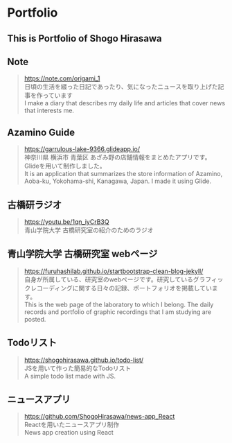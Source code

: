 # Portfolio

This is Portfolio of Shogo Hirasawa
---

## Note
> https://note.com/origami_1   
 日頃の生活を綴った日記であったり、気になったニュースを取り上げた記事を作っています   
 I make a diary that describes my daily life and articles that cover news that interests me.
 
 ## Azamino Guide
 > https://garrulous-lake-9366.glideapp.io/   
 神奈川県 横浜市 青葉区 あざみ野の店舗情報をまとめたアプリです。Glideを用いて制作しました。   
 It is an application that summarizes the store information of Azamino, Aoba-ku, Yokohama-shi, Kanagawa, Japan. I made it using Glide.
 
 
## 古橋研ラジオ   
> https://youtu.be/1qn_iyCrB3Q   
青山学院大学 古橋研究室の紹介のためのラジオ   

## 青山学院大学 古橋研究室 webページ
>https://furuhashilab.github.io/startbootstrap-clean-blog-jekyll/   
自身が所属している、研究室のwebページです。研究しているグラフィックレコーディングに関する日々の記録、ポートフォリオを掲載しています。   
This is the web page of the laboratory to which I belong. The daily records and portfolio of graphic recordings that I am studying are posted.

## Todoリスト   
>https://shogohirasawa.github.io/todo-list/    
JSを用いて作った簡易的なTodoリスト   
A simple todo list made with JS.

## ニュースアプリ
> https://github.com/ShogoHirasawa/news-app_React   
Reactを用いたニュースアプリ制作   
News app creation using React

